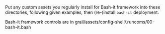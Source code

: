 Put any custom assets you regularly install for Bash-it framework into these directories, following given examples, then (re-)install `bash-it` deployment.

Bash-it framework controls are in grail/assets/config-shell/.runcoms/00-bash-it.bash